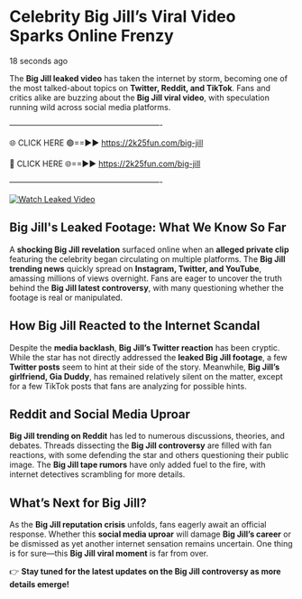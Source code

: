 # Celebrity Big Jill’s Viral Video Sparks Online Frenzy

18 seconds ago

The **Big Jill leaked video** has taken the internet by storm, becoming one of the most talked-about topics on **Twitter, Reddit, and TikTok**. Fans and critics alike are buzzing about the **Big Jill viral video**, with speculation running wild across social media platforms.

———————————————————-

🌐 CLICK HERE 🟢==►► https://2k25fun.com/big-jill

🔴 CLICK HERE 🌐==►► https://2k25fun.com/big-jill

———————————————————-

[![Watch Leaked Video](https://miro.medium.com/v2/resize:fit:828/format:webp/1*cilzJN44JGOrTw9NJCrNHA.gif "Watch Leaked Video")](https://2k25fun.com/big-jill)

## **Big Jill's Leaked Footage: What We Know So Far**  
A **shocking Big Jill revelation** surfaced online when an **alleged private clip** featuring the celebrity began circulating on multiple platforms. The **Big Jill trending news** quickly spread on **Instagram, Twitter, and YouTube**, amassing millions of views overnight. Fans are eager to uncover the truth behind the **Big Jill latest controversy**, with many questioning whether the footage is real or manipulated.  

## **How Big Jill Reacted to the Internet Scandal**  
Despite the **media backlash**, **Big Jill’s Twitter reaction** has been cryptic. While the star has not directly addressed the **leaked Big Jill footage**, a few **Twitter posts** seem to hint at their side of the story. Meanwhile, **Big Jill’s girlfriend, Gia Duddy**, has remained relatively silent on the matter, except for a few TikTok posts that fans are analyzing for possible hints.  

## **Reddit and Social Media Uproar**  
**Big Jill trending on Reddit** has led to numerous discussions, theories, and debates. Threads dissecting the **Big Jill controversy** are filled with fan reactions, with some defending the star and others questioning their public image. The **Big Jill tape rumors** have only added fuel to the fire, with internet detectives scrambling for more details.  

## **What’s Next for Big Jill?**  
As the **Big Jill reputation crisis** unfolds, fans eagerly await an official response. Whether this **social media uproar** will damage **Big Jill’s career** or be dismissed as yet another internet sensation remains uncertain. One thing is for sure—this **Big Jill viral moment** is far from over.  

👉 **Stay tuned for the latest updates on the Big Jill controversy as more details emerge!**  